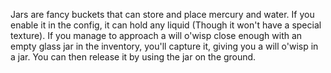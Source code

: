 Jars are fancy buckets that can store and place mercury and water. If you enable it in the config, it can hold any liquid (Though it won't have a special texture).
If you manage to approach a will o'wisp close enough with an empty glass jar in the inventory, you'll capture it, giving you a will o'wisp in a jar. You can then release it by using the jar on the ground.
